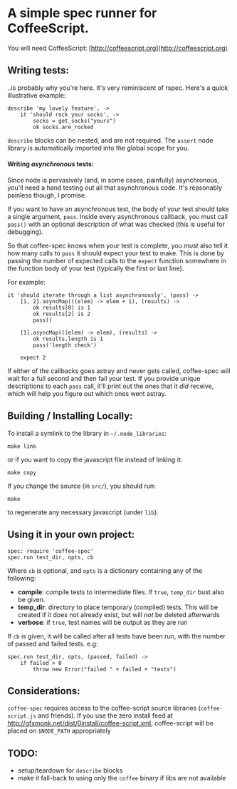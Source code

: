 # A simple spec runner for CoffeeScript.

You will need CoffeeScript: [http://coffeescript.org](http://coffeescript.org)

## Writing tests:

..is probably why you're here. It's very reminiscent of rspec. Here's a quick illustrative example:

	describe 'my lovely feature', ->
		it 'should rock your socks', ->
			socks = get_socks("yours")
			ok socks.are_rocked

`describe` blocks can be nested, and are not required. The `assert` node library is automatically imported into the global scope for you.

#### Writing _asynchronous_ tests:

Since node is pervasively (and, in some cases, painfully) asynchronous, you'll need a hand testing out all that asynchronous code. It's reasonably painless though, I promise.

If you want to have an asynchronous test, the body of your test should take a single argument, `pass`. Inside every asynchronous callback, you must call `pass()` with an optional description of what was checked (this is useful for debugging).

So that coffee-spec knows when your test is complete, you *must* also tell it how many calls to `pass` it should expect your test to make. This is done by passing the number of expected calls to the `expect` function somewhere in the function body of your test (typically the first or last line).

For example:

	it 'should iterate through a list asynchronously', (pass) ->
		[1, 2].asyncMap(((elem) -> elem + 1), (results) ->
			ok results[0] is 1
			ok results[2] is 2
			pass()

		[1].asyncMap(((elem) -> elem), (results) ->
			ok results.length is 1
			pass('length check')

		expect 2

If either of the callbacks goes astray and never gets called, coffee-spec will wait for a full second and then fail your test. If you provide unique descriptions to each `pass` call, it'll print out the ones that it *did* receive, which will help you figure out which ones went astray.

## Building / Installing Locally:

To install a symlink to the library in `~/.node_libraries`:

	make link

or if you want to copy the javascript file instead of linking it:

	make copy

If you change the source (in `src/`), you should run:

	make

to regenerate any necessary javascript (under `lib`).


## Using it in your own project:

	spec: require 'coffee-spec'
	spec.run test_dir, opts, cb

Where `cb` is optional, and `opts` is a dictionary containing any of the following:

 - **compile**: compile tests to intermediate files. If `true`, `temp_dir` bust also be given.
 - **temp\_dir**: directory to place temporary (compiled) tests. This will be created if it does not
   already exist, but will *not* be deleted afterwards
 - **verbose**: if `true`, test names will be output as they are run

If `cb` is given, it will be called after all tests have been run, with the number of passed and failed tests. e.g:

	spec.run test_dir, opts, (passed, failed) ->
		if failed > 0
			throw new Error("failed " + failed + "tests")

## Considerations:

`coffee-spec` requires access to the coffee-script source libraries (`coffee-script.js` and friends). If you use the zero install feed at http://gfxmonk.net/dist/0install/coffee-script.xml, coffee-script will be placed on `$NODE_PATH` appropriately

## TODO:

- setup/teardown for `describe` blocks
- make it fall-back to using only the `coffee` binary if libs are not available

